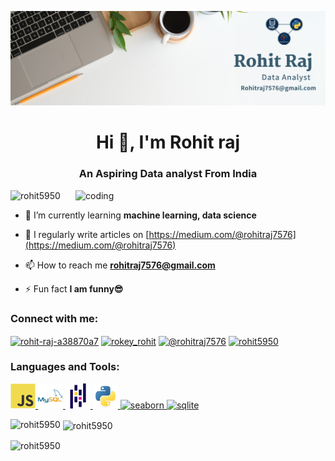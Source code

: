 ![logo](https://github.com/Rohit5950/Rohit5950/blob/main/White%20Minimalist%20Profile%20LinkedIn%20Banner%20(2).png)
<h1 align="center">Hi 👋, I'm Rohit raj</h1>
<h3 align="center">An Aspiring Data analyst From India</h3>

<img align="right" alt="coding" width="400" src="https://user-images.githubusercontent.com/55389276/140866485-8fb1c876-9a8f-4d6a-98dc-08c4981eaf70.gif">

<p align="left"> <img src="https://komarev.com/ghpvc/?username=rohit5950&label=Profile%20views&color=0e75b6&style=flat" alt="rohit5950" /> </p>

- 🌱 I’m currently learning **machine learning, data science**

- 📝 I regularly write articles on [https://medium.com/@rohitraj7576](https://medium.com/@rohitraj7576)

- 📫 How to reach me **rohitraj7576@gmail.com**

- ⚡ Fun fact **I am funny😎**

<h3 align="left">Connect with me:</h3>
<p align="left">
<a href="https://linkedin.com/in/rohit-raj-a38870a7" target="blank"><img align="center" src="https://raw.githubusercontent.com/rahuldkjain/github-profile-readme-generator/master/src/images/icons/Social/linked-in-alt.svg" alt="rohit-raj-a38870a7" height="30" width="40" /></a>
<a href="https://instagram.com/rokey_rohit" target="blank"><img align="center" src="https://raw.githubusercontent.com/rahuldkjain/github-profile-readme-generator/master/src/images/icons/Social/instagram.svg" alt="rokey_rohit" height="30" width="40" /></a>
<a href="https://medium.com/@rohitraj7576" target="blank"><img align="center" src="https://raw.githubusercontent.com/rahuldkjain/github-profile-readme-generator/master/src/images/icons/Social/medium.svg" alt="@rohitraj7576" height="30" width="40" /></a>
<a href="https://www.leetcode.com/rohit5950" target="blank"><img align="center" src="https://raw.githubusercontent.com/rahuldkjain/github-profile-readme-generator/master/src/images/icons/Social/leet-code.svg" alt="rohit5950" height="30" width="40" /></a>
</p>

<h3 align="left">Languages and Tools:</h3>
<p align="left"> <a href="https://developer.mozilla.org/en-US/docs/Web/JavaScript" target="_blank" rel="noreferrer"> <img src="https://raw.githubusercontent.com/devicons/devicon/master/icons/javascript/javascript-original.svg" alt="javascript" width="40" height="40"/> </a> <a href="https://www.mysql.com/" target="_blank" rel="noreferrer"> <img src="https://raw.githubusercontent.com/devicons/devicon/master/icons/mysql/mysql-original-wordmark.svg" alt="mysql" width="40" height="40"/> </a> <a href="https://pandas.pydata.org/" target="_blank" rel="noreferrer"> <img src="https://raw.githubusercontent.com/devicons/devicon/2ae2a900d2f041da66e950e4d48052658d850630/icons/pandas/pandas-original.svg" alt="pandas" width="40" height="40"/> </a> <a href="https://www.python.org" target="_blank" rel="noreferrer"> <img src="https://raw.githubusercontent.com/devicons/devicon/master/icons/python/python-original.svg" alt="python" width="40" height="40"/> </a> <a href="https://seaborn.pydata.org/" target="_blank" rel="noreferrer"> <img src="https://seaborn.pydata.org/_images/logo-mark-lightbg.svg" alt="seaborn" width="40" height="40"/> </a> <a href="https://www.sqlite.org/" target="_blank" rel="noreferrer"> <img src="https://www.vectorlogo.zone/logos/sqlite/sqlite-icon.svg" alt="sqlite" width="40" height="40"/> </a> </p>

<p><img align="left" src="https://github-readme-stats.vercel.app/api/top-langs?username=rohit5950&show_icons=true&locale=en&layout=compact" alt="rohit5950" /></p>

<p>&nbsp;<img align="center" src="https://github-readme-stats.vercel.app/api?username=rohit5950&show_icons=true&locale=en" alt="rohit5950" /></p>

<p><img align="center" src="https://github-readme-streak-stats.herokuapp.com/?user=rohit5950&" alt="rohit5950" /></p>
